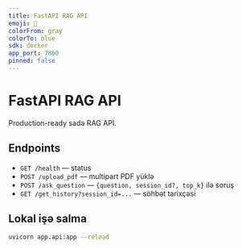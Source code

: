 ```yaml
---
title: FastAPI RAG API
emoji: 📄
colorFrom: gray
colorTo: blue
sdk: docker
app_port: 7860
pinned: false
---
```


# FastAPI RAG API

Production-ready sadə RAG API.

## Endpoints
- `GET /health` — status
- `POST /upload_pdf` — multipart PDF yüklə
- `POST /ask_question` — `{question, session_id?, top_k}` ilə soruş
- `GET /get_history?session_id=...` — söhbət tarixçəsi

## Lokal işə salma
```bash
uvicorn app.api:app --reload
